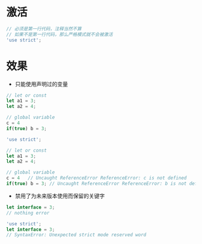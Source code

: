 # 激活
```javascript
// 必须是第一行代码，注释当然不算
// 如果不是第一行代码，那么严格模式就不会被激活
'use strict';
```


# 效果
- 只能使用声明过的变量
```javascript
// let or const
let a1 = 3;
let a2 = 4;

// global variable
c = 4
if(true) b = 3;
```

```javascript
'use strict';

// let or const
let a1 = 3;
let a2 = 4;

// global variable
c = 4   // Uncaught ReferenceError ReferenceError: c is not defined
if(true) b = 3; // Uncaught ReferenceError ReferenceError: b is not defined
```

- 禁用了为未来版本使用而保留的关键字
```javascript
let interface = 3;
// nothing error
```

```javascript
'use strict';
let interface = 3;
// SyntaxError: Unexpected strict mode reserved word
```